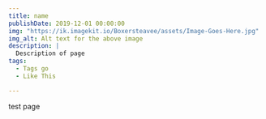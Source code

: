 ```yaml
---
title: name
publishDate: 2019-12-01 00:00:00
img: "https://ik.imagekit.io/Boxersteavee/assets/Image-Goes-Here.jpg"
img_alt: Alt text for the above image
description: |
  Description of page
tags:
  - Tags go
  - Like This

---
```


test page